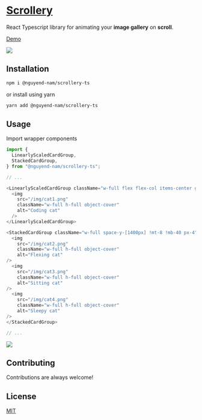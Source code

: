 # [Scrollery](https://scrollery.netlify.app/)

React Typescript library for animating your **image gallery** on **scroll**.

[Demo](https://scrollery-demo.vercel.app/)

<image src="https://raw.githubusercontent.com/nguyend-nam/scrollery/main/public/preview.gif"></image>

## Installation

```bash
npm i @nguyend-nam/scrollery-ts
```

or install using yarn

```bash
yarn add @nguyend-nam/scrollery-ts
```

## Usage

Import wrapper components

```typescript
import {
  LinearlyScaledCardGroup,
  StackedCardGroup,
} from "@nguyend-nam/scrollery-ts";
```

```typescript
// ...

<LinearlyScaledCardGroup className="w-full flex flex-col items-center gap-[800px] !mt-8 !mb-[800px]">
  <img
    src="/img/cat1.png"
    className="w-full h-full object-cover"
    alt="Coding cat"
  />
</LinearlyScaledCardGroup>

<StackedCardGroup className="w-full space-y-[1400px] !mt-8 !mb-40 px-4">
  <img
    src="/img/cat2.png"
    className="w-full h-full object-cover"
    alt="Flexing cat"
/>
  <img
    src="/img/cat3.png"
    className="w-full h-full object-cover"
    alt="Sitting cat"
/>
  <img
    src="/img/cat4.png"
    className="w-full h-full object-cover"
    alt="Sleepy cat"
/>
</StackedCardGroup>

// ...
```

<image src="https://raw.githubusercontent.com/nguyend-nam/scrollery/main/public/example.gif"></image>

## Contributing

Contributions are always welcome!

## License

[MIT](https://choosealicense.com/licenses/mit/)
